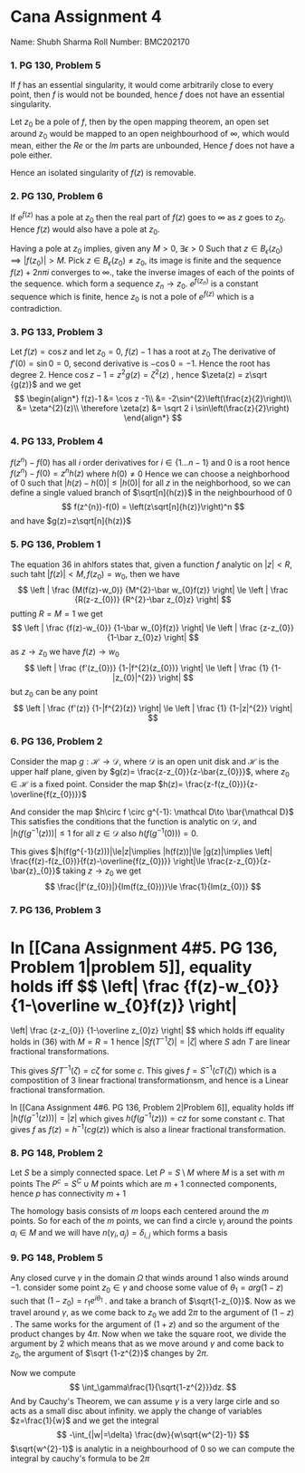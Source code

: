 # Cana Assignment 4
Name: Shubh Sharma
Roll Number: BMC202170

### 1. PG 130, Problem 5
 
If $f$ has an essential singularity, it would come arbitrarily close to every point, then $f$ is would not be bounded, hence $f$ does not have an essential singularity.

Let $z_0$ be a pole of $f$, then by the open mapping theorem, an open set around $z_0$ would be mapped to an open neighbourhood of $\infty$, which would mean, either the $Re$ or the $Im$ parts are unbounded, Hence $f$ does not have a pole either.

Hence an isolated singularity of $f(z)$ is removable.

### 2. PG 130, Problem 6

If $e^{f(z)}$ has a pole at $z_{0}$ then the real part of $f(z)$ goes to $\infty$ as $z$ goes to $z_{0}$. Hence $f(z)$ would also have a pole at $z_0$.

Having a pole at $z_{0}$ implies, given any $M>0,\;\exists\epsilon>0$ Such that $z\in B_{\epsilon}(z_{0})\implies |f(z_{0})|>M$.
Pick $z\in B_\epsilon(z_{0})\ne z_{0}$, its image is finite and the sequence $f(z)+2n\pi i$ converges to $\infty$., take the inverse images of each of the points of the sequence. which form a sequence $z_{n}\to z_{0}$. $e^{f(z_{n})}$ is a constant sequence which is finite, hence $z_{0}$ is not a pole of $e^{f(z)}$ which is a contradiction.


### 3. PG 133, Problem 3

Let $f(z)= \cos z$ and let $z_{0}=0$, $f(z)-1$ has a root at $z_{0}$ 
The derivative of $f'(0)=\sin 0=0$, 
second derivative is $-\cos 0=-1$. Hence the root has degree $2$.
Hence $\cos z -1 = z^{2}g(z)=\zeta^{2}(z)$ , hence $\zeta(z) = z\sqrt {g(z)}$ and we get
$$
\begin{align*}
f(z)-1 &= \cos z -1\\
&= -2\sin^{2}\left(\frac{z}{2}\right)\\
&= \zeta^{2}(z)\\
\therefore \zeta(z) &= \sqrt 2 i \sin\left(\frac{z}{2}\right)
\end{align*}
$$

### 4. PG 133, Problem 4

$f(z^{n})-f(0)$ has all $i$ order derivatives for $i\in\{1\dots n-1\}$ and $0$ is a root 
hence $f(z^n)-f(0)=z^{n}h(z)$ where $h(0)\ne 0$
Hence we can choose a neighborhood of $0$ such that $|h(z)-h(0)|\le|h(0)|$ for all $z$ in the neighborhood, so we can define a single valued branch of $\sqrt[n]{h(z)}$ in the neighbourhood of $0$
$$
f(z^{n})-f(0) = \left(z\sqrt[n]{h(z)}\right)^n
$$
and have $g(z)=z\sqrt[n]{h(z)}$ 

### 5. PG 136, Problem 1

The equation $36$ in ahlfors states that, given a function $f$ analytic on $|z|< R$, such taht $|f(z)|<M,f(z_0)=w_0$, then we have 
$$
\left |
    \frac
    {M(f(z)-w_0)}
    {M^{2}-\bar w_{0}f(z)}
\right|
\le
\left |
    \frac
    {R(z-z_{0})}
    {R^{2}-\bar z_{0}z}
\right|
$$
putting $R=M=1$ we get
$$
\left |
    \frac
        {f(z)-w_{0}}
        {1-\bar w_{0}f(z)}
\right|
\le
\left |
    \frac
        {z-z_{0}}
        {1-\bar z_{0}z}
\right|
$$
as $z\to z_0$ we have $f(z)\to w_{0}$ 
$$
\left |
    \frac
	    {f'(z_{0})}
	    {1-|f^{2}(z_{0})}
\right|
\le
\left |
	\frac
		{1}
		{1-|z_{0}|^{2}}
\right|
$$
but $z_0$ can be any point
$$
\left |
    \frac
	    {f'(z)}
	    {1-|f^{2}(z)}
\right|
\le
\left |
	\frac
		{1}
		{1-|z|^{2}}
\right|
$$
### 6. PG 136, Problem 2

Consider the map $g:\mathcal H\to\mathcal D$, where $\mathcal D$ is an open unit disk and $\mathcal H$ is the upper half plane, given by $g(z)= \frac{z-z_{0}}{z-\bar{z_{0}}}$, where $z_0\in\mathcal H$ is a fixed point.
Consider the map $h(z)= \frac{z-f(z_{0})}{z-\overline{f(z_{0})}}$ 

And consider the map $h\circ f \circ g^{-1}: \mathcal D\to \bar{\mathcal D}$ 
This satisfies the conditions that the function is analytic on $\mathcal D$, and $|h(f(g^{-1}(z)))|\le 1$ for all $z\in \mathcal D$ 
also $h(f(g^{-1}(0)))=0$.

This gives $|h(f(g^{-1}(z)))|\le|z|\implies |h(f(z))|\le |g(z)|\implies \left| \frac{f(z)-f(z_{0})}{f(z)-\overline{f(z_{0})}} \right|\le \frac{z-z_{0}}{z-\bar{z}_{0}}$ 
taking $z\to z_{0}$ we get
$$
\frac{|f'(z_{0})|}{Im(f(z_{0}))}\le \frac{1}{Im(z_{0})}
$$

### 7. PG 136, Problem 3

In [[Cana Assignment 4#5. PG 136, Problem 1|problem 5]], equality holds iff
$$
\left|
    \frac
        {f(z)-w_{0}}
        {1-\overline w_{0}f(z)}
\right|
=
\left| 
    \frac
        {z-z_{0}}
        {1-\overline z_{0}z}
\right|
$$
which holds iff equality holds in $(36)$ with $M=R=1$ hence $|Sf(T^{-1}\zeta)|=|\zeta|$ where $S$ adn $T$ are linear fractional transformations.

This gives $SfT^{-1}(\zeta)=c\zeta$ for some $c$. This gives $f=S^{-1}(cT(\zeta))$ which is a compostition of $3$ linear fractional transformationsm, and hence is a Linear fractional transformation.

In [[Cana Assignment 4#6. PG 136, Problem 2|Problem 6]], equality holds iff $|h(f(g^{-1}(z)))|=|z|$ which gives $h(f(g^{-1}(z)))=cz$ for some constant $c$. That gives $f$ as $f(z)=h^{-1}(cg(z))$ which is also a linear fractional transformation.

### 8. PG 148, Problem 2

Let $S$ be a simply connected space.
Let $P=S\setminus M$ where $M$ is a set with $m$ points
The $P^{c}= S^{C}\cup M$ points which are $m+1$ connected components, hence $p$ has connectivity  $m+1$

The homology basis consists of $m$ loops each centered around the $m$ points. So for each of the $m$ points, we can find a circle $\gamma_{i}$ around the points $a_{i}\in M$  and we will have $n(\gamma_{i}, a_{j})= \delta_{i, j}$ which forms a basis

### 9. PG 148, Problem 5
Any closed curve $\gamma$ in the domain $\Omega$ that winds around $1$ also winds around $-1$. consider some point $z_{0}\in\gamma$ and choose some value of $\theta_{1}=arg(1-z)$ such that $(1-z_{0})=r_{1} e^{i\theta_{1}}$ . and take a branch of $\sqrt{1-z_{0}}$.
Now as we travel around $\gamma$, as we come back to $z_0$ we add $2\pi$ to the argument of $(1-z)$ . The same works for the argument of $(1+z)$ and so the argument of the product changes by $4\pi$. Now when we take the square root, we divide the argument by $2$ which means that as we move around $\gamma$  and come back to $z_0$, the argument of $\sqrt {1-z^{2}}$ changes by $2\pi$.

Now we compute 
$$
\int_\gamma\frac{1}{\sqrt{1-z^{2}}}dz.
$$
And by Cauchy's Theorem, we can assume $\gamma$ is a very large cirle and so acts as a small disc about infinity. we apply the change of variables $z=\frac{1}{w}$ and we get the integral
$$
-\int_{|w|=\delta} \frac{dw}{w\sqrt{w^{2}-1}} 
$$
$\sqrt{w^{2}-1}$ is analytic in a neighbourhood of $0$ so we can compute the integral by cauchy's formula to be $2\pi$
 
 